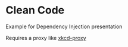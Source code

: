 # Clean Code 

Example for Dependency Injection presentation

Requires a proxy like [xkcd-proxy](https://github.com/mjdye/xkcd-proxy)